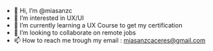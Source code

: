 - 👋 Hi, I’m @miasanzc
- 👀 I’m interested in UX/UI
- 🌱 I’m currently learning a UX Course to get my certification
- 💞️ I’m looking to collaborate on remote jobs
- 📫 How to reach me trough my email : miasanzcaceres@gmail.com

<!---
miasanzc/miasanzc is a ✨ special ✨ repository because its `README.md` (this file) appears on your GitHub profile.
You can click the Preview link to take a look at your changes.
--->

